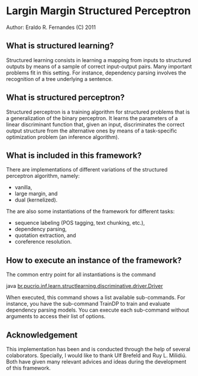 
# Largin Margin Structured Perceptron

Author: Eraldo R. Fernandes
(C) 2011

## What is structured learning?

Structured learning consists in learning a mapping from inputs to structured
outputs by means of a sample of correct input-output pairs. Many important
problems fit in this setting. For instance, dependency parsing involves the
recognition of a tree underlying a sentence.


## What is structured perceptron?

Structured perceptron is a training algorithm for structured problems that is a generalization of the binary perceptron.
It learns the parameters of a linear discriminant function that, given an input,
  discriminates the correct output structure from the alternative ones by means of a task-specific optimization problem
    (an inference algorithm).


## What is included in this framework?

There are implementations of different variations of the structured perceptron algorithm,
  namely:
* vanilla,
* large margin, and
* dual (kernelized).

The are also some instantiations of the framework for different tasks:
* sequence labeling (POS tagging, text chunking, etc.),
* dependency parsing,
* quotation extraction, and
* coreference resolution.


## How to execute an instance of the framework?

The common entry point for all instantiations is the command

  java [br.pucrio.inf.learn.structlearning.discriminative.driver.Driver](https://github.com/eraldoluis/Large-Margin-Structured-Perceptron/blob/master/src/br/pucrio/inf/learn/structlearning/discriminative/driver/Driver.java)

When executed, this command shows a list available sub-commands.
For instance, you have the sub-command TrainDP to train and evaluate dependency parsing models.
You can execute each sub-command without arguments to access their list of options.


## Acknowledgement

This implementation has been and is conducted through the help of several colaborators.
Specially, I would like to thank Ulf Brefeld and Ruy L. Milidiú.
Both have given many relevant advices and ideas during the development of this framework.
